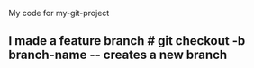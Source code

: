 My code for my-git-project

## I made a feature branch # git checkout -b branch-name -- creates a new branch